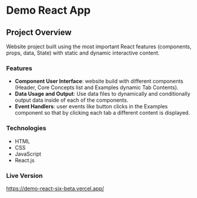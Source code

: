 # Demo React App

## Project Overview

Website project built using the most important React features (components, props, data, State) with static and dynamic interactive content.

### Features

 - **Component User Interface**: website build with different components (Header, Core Concepts list and Examples dynamic Tab Contents).
 - **Data Usage and Output**: Use data files to dynamically and conditionally output data inside of each of the components.
 - **Event Handlers**: user events like button clicks in the Examples component so that by clicking each tab a different content is displayed.

### Technologies

- HTML
- CSS
- JavaScript
- React.js

### Live Version

https://demo-react-six-beta.vercel.app/


